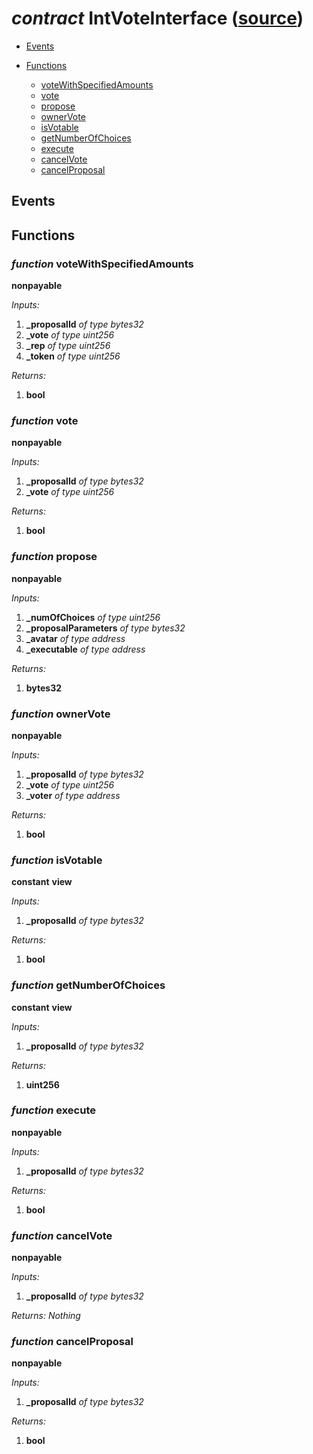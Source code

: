 # *contract* IntVoteInterface ([source](https://github.com/daostack/daostack/tree/master/./contracts/VotingMachines/IntVoteInterface.sol))


- [Events](#events)

- [Functions](#functions)
    - [voteWithSpecifiedAmounts](#function-votewithspecifiedamounts)
    - [vote](#function-vote)
    - [propose](#function-propose)
    - [ownerVote](#function-ownervote)
    - [isVotable](#function-isvotable)
    - [getNumberOfChoices](#function-getnumberofchoices)
    - [execute](#function-execute)
    - [cancelVote](#function-cancelvote)
    - [cancelProposal](#function-cancelproposal)

## Events

## Functions
### *function* voteWithSpecifiedAmounts
**nonpayable**

*Inputs:*
1. **_proposalId** *of type bytes32*
2. **_vote** *of type uint256*
3. **_rep** *of type uint256*
4. **_token** *of type uint256*

*Returns:*
1. **bool**

### *function* vote
**nonpayable**

*Inputs:*
1. **_proposalId** *of type bytes32*
2. **_vote** *of type uint256*

*Returns:*
1. **bool**

### *function* propose
**nonpayable**

*Inputs:*
1. **_numOfChoices** *of type uint256*
2. **_proposalParameters** *of type bytes32*
3. **_avatar** *of type address*
4. **_executable** *of type address*

*Returns:*
1. **bytes32**

### *function* ownerVote
**nonpayable**

*Inputs:*
1. **_proposalId** *of type bytes32*
2. **_vote** *of type uint256*
3. **_voter** *of type address*

*Returns:*
1. **bool**

### *function* isVotable
**constant**
**view**

*Inputs:*
1. **_proposalId** *of type bytes32*

*Returns:*
1. **bool**

### *function* getNumberOfChoices
**constant**
**view**

*Inputs:*
1. **_proposalId** *of type bytes32*

*Returns:*
1. **uint256**

### *function* execute
**nonpayable**

*Inputs:*
1. **_proposalId** *of type bytes32*

*Returns:*
1. **bool**

### *function* cancelVote
**nonpayable**

*Inputs:*
1. **_proposalId** *of type bytes32*

*Returns:*
*Nothing*

### *function* cancelProposal
**nonpayable**

*Inputs:*
1. **_proposalId** *of type bytes32*

*Returns:*
1. **bool**

